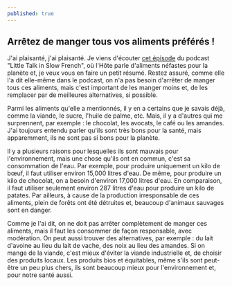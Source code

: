 ```yaml
---
published: true
---
```

## Arrêtez de manger tous vos aliments préférés !

J'ai plaisanté, j'ai plaisanté. Je viens d'écouter [cet épisode](https://open.spotify.com/episode/4Y0V5eWg4EmWltK5gNcFlu?si=eZXwL3ulSfGTIVakdd_UaA) du podcast "Little Talk in Slow French", où l'Hôte parle d'aliments néfastes pour la planète et, je veux vous en faire un petit résumé. Restez assuré, comme elle l'a dit elle-même dans le podcast, on n'a pas besoin d'arrêter de manger tous ces aliments, mais c'est important de les manger moins et, de les remplacer par de meilleures alternatives, si possible.

Parmi les aliments qu'elle a mentionnés, il y en a certains que je savais déjà, comme la viande, le sucre, l'huile de palme, etc. Mais, il y a d'autres qui me surprennent, par exemple : le chocolat, les avocats, le café ou les amandes. J'ai toujours entendu parler qu'ils sont très bons pour la santé, mais apparemment, ils ne sont pas si bons pour la planète.

Il y a plusieurs raisons pour lesquelles ils sont mauvais pour l'environnement, mais une chose qu'ils ont en commun, c'est sa consommation de l'eau. Par exemple, pour produire uniquement un kilo de bœuf, il faut utiliser environ 15,000 litres d'eau. De même, pour produire un kilo de chocolat, on a besoin d'environ 17,000 litres d'eau. En comparaison, il faut utiliser seulement environ 287 litres d'eau pour produire un kilo de patates. Par ailleurs, à cause de la production irresponsable de ces aliments, plein de forêts ont été détruites et, beaucoup d'animaux sauvages sont en danger.

Comme je l'ai dit, on ne doit pas arrêter complètement de manger ces aliments, mais il faut les consommer de façon responsable, avec modération. On peut aussi trouver des alternatives, par exemple : du lait d'avoine au lieu du lait de vache, des noix au lieu des amandes. Si on mange de la viande, c'est mieux d'éviter la viande industrielle et, de choisir des produits locaux. Les produits bios et équitables, même s'ils sont peut-être un peu plus chers, ils sont beaucoup mieux pour l'environnement et, pour notre santé aussi.
